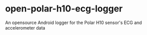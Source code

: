 # open-polar-h10-ecg-logger
An opensource Android logger for the Polar H10 sensor's ECG and accelerometer data

